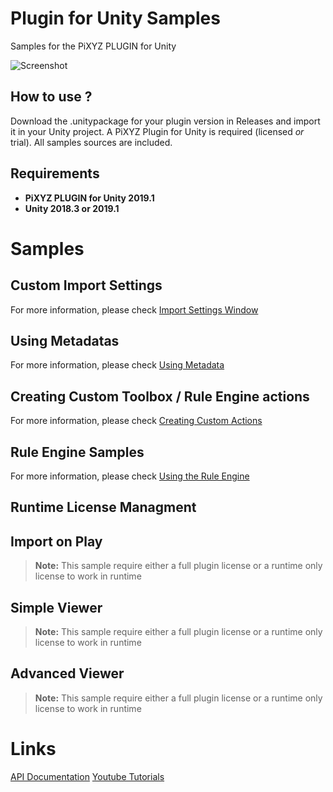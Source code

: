 # Plugin for Unity Samples
Samples for the PiXYZ PLUGIN for Unity

![Screenshot](https://raw.githubusercontent.com/PiXYZ-Software/plugin-for-unity-samples/2019.1/Demo/advanced_viewer.png)

## How to use ?
Download the .unitypackage for your plugin version in Releases and import it in your Unity project.
A PiXYZ Plugin for Unity is required (licensed *or* trial).
All samples sources are included.

## Requirements
- **PiXYZ PLUGIN for Unity 2019.1**
- **Unity 2018.3 or 2019.1**

# Samples

## Custom Import Settings
For more information, please check [Import Settings Window](https://www.pixyz-software.com/documentations/html/2019.1/plugin4unity/ImportCADWindow.html)

## Using Metadatas
For more information, please check [Using Metadata](https://www.pixyz-software.com/documentations/html/2019.1/plugin4unity/UsingMetadata.html)

## Creating Custom Toolbox / Rule Engine actions
For more information, please check [Creating Custom Actions](https://www.pixyz-software.com/documentations/html/2019.1/plugin4unity/CreatingToolsActions.html)

## Rule Engine Samples
For more information, please check [Using the Rule Engine](https://www.pixyz-software.com/documentations/html/2019.1/plugin4unity/UsingtheRuleEngine.html)

## Runtime License Managment

## Import on Play
> **Note:** This sample require either a full plugin license or a runtime only license to work in runtime

## Simple Viewer
> **Note:** This sample require either a full plugin license or a runtime only license to work in runtime

## Advanced Viewer
> **Note:** This sample require either a full plugin license or a runtime only license to work in runtime

# Links
[API Documentation](https://www.pixyz-software.com/documentations/html/2019.1/plugin4unity/api/annotated.html)
[Youtube Tutorials](https://www.youtube.com/playlist?list=PLmJ9w2jarAcBDi_NtxWX4qF740j1e-bCR)
